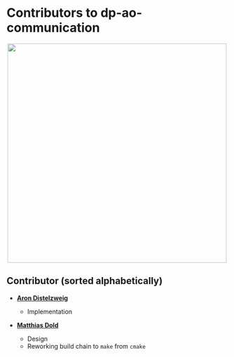 # Contributors to dp-ao-communication

<p align="center">
  <img src="https://contributors-img.web.app/image?repo=bsdlab/dp-ao-communication" width = 500/>
</p>

## Contributor (sorted alphabetically)

- **[Aron Distelzweig](https://github.com/arndz)**
  - Implementation

- **[Matthias Dold](https://github.com/matthiasdold)**
  - Design
  - Reworking build chain to `make` from `cmake`
